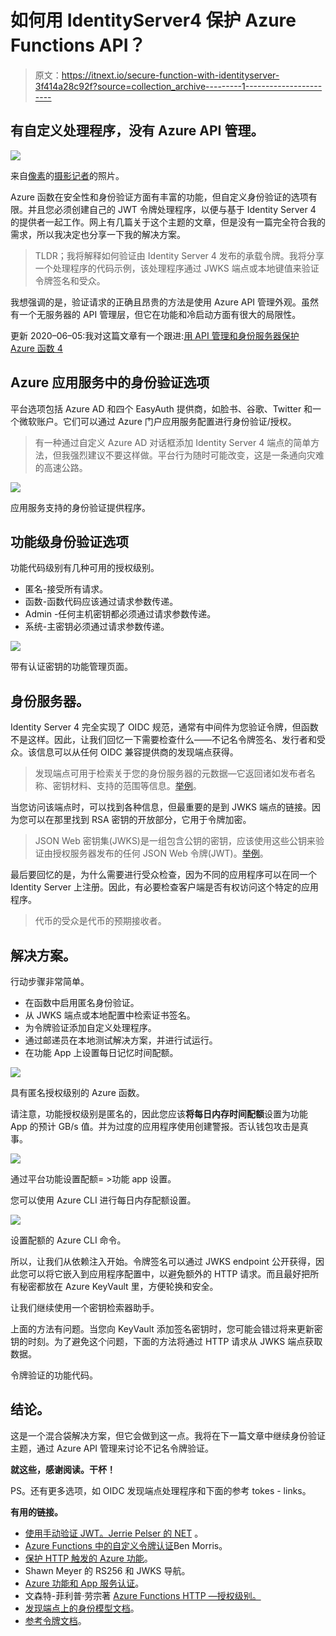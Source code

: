 # 如何用 IdentityServer4 保护 Azure Functions API？

> 原文：<https://itnext.io/secure-function-with-identityserver-3f414a28c92f?source=collection_archive---------1----------------------->

## 有自定义处理程序，没有 Azure API 管理。

![](img/2c91dca1e51eaa20a388a020170a58f6.png)

来自[像素](https://www.pexels.com/photo/antique-close-up-equipment-hanging-615350/?utm_content=attributionCopyText&utm_medium=referral&utm_source=pexels)的[摄影记者](https://www.pexels.com/@skitterphoto?utm_content=attributionCopyText&utm_medium=referral&utm_source=pexels)的照片。

Azure 函数在安全性和身份验证方面有丰富的功能，但自定义身份验证的选项有限。并且您必须创建自己的 JWT 令牌处理程序，以便与基于 Identity Server 4 的提供者一起工作。网上有几篇关于这个主题的文章，但是没有一篇完全符合我的需求，所以我决定也分享一下我的解决方案。

> TLDR；我将解释如何验证由 Identity Server 4 发布的承载令牌。我将分享一个处理程序的代码示例，该处理程序通过 JWKS 端点或本地键值来验证令牌签名和受众。

我想强调的是，验证请求的正确且昂贵的方法是使用 Azure API 管理外观。虽然有一个无服务器的 API 管理层，但它在功能和冷启动方面有很大的局限性。

更新 2020–06–05:我对这篇文章有一个跟进:[用 API 管理和身份服务器保护 Azure 函数 4](https://medium.com/microsoftazure/secure-functions-apim-identityserver4-4b6f62d773b0)

## Azure 应用服务中的身份验证选项

平台选项包括 Azure AD 和四个 EasyAuth 提供商，如脸书、谷歌、Twitter 和一个微软账户。它们可以通过 Azure 门户应用服务配置进行身份验证/授权。

> 有一种通过自定义 Azure AD 对话框添加 Identity Server 4 端点的简单方法，但我强烈建议不要这样做。平台行为随时可能改变，这是一条通向灾难的高速公路。

![](img/b04e39505488c6cb23d72380f9a8737a.png)

应用服务支持的身份验证提供程序。

## 功能级身份验证选项

功能代码级别有几种可用的授权级别。

*   匿名-接受所有请求。
*   函数-函数代码应该通过请求参数传递。
*   Admin -任何主机密钥都必须通过请求参数传递。
*   系统-主密钥必须通过请求参数传递。

![](img/60801e37638583bba7b7c65c33f0043a.png)

带有认证密钥的功能管理页面。

## 身份服务器。

Identity Server 4 完全实现了 OIDC 规范，通常有中间件为您验证令牌，但函数不是这样。因此，让我们回忆一下需要检查什么——不记名令牌签名、发行者和受众。该信息可以从任何 OIDC 兼容提供商的发现端点获得。

> 发现端点可用于检索关于您的身份服务器的元数据—它返回诸如发布者名称、密钥材料、支持的范围等信息。[举例](https://login.microsoftonline.com/common/v2.0/.well-known/openid-configuration)。

当您访问该端点时，可以找到各种信息，但最重要的是到 JWKS 端点的链接。因为您可以在那里找到 RSA 密钥的开放部分，它用于令牌加密。

> JSON Web 密钥集(JWKS)是一组包含公钥的密钥，应该使用这些公钥来验证由授权服务器发布的任何 JSON Web 令牌(JWT)。[举例](https://login.microsoftonline.com/common/discovery/v2.0/keys)。

最后要回忆的是，为什么需要进行受众检查，因为不同的应用程序可以在同一个 Identity Server 上注册。因此，有必要检查客户端是否有权访问这个特定的应用程序。

> 代币的受众是代币的预期接收者。

## 解决方案。

行动步骤非常简单。

*   在函数中启用匿名身份验证。
*   从 JWKS 端点或本地配置中检索证书签名。
*   为令牌验证添加自定义处理程序。
*   通过邮递员在本地测试解决方案，并进行试运行。
*   在功能 App 上设置每日记忆时间配额。

![](img/d05c3025b8d007b77ddb610e63d70498.png)

具有匿名授权级别的 Azure 函数。

请注意，功能授权级别是匿名的，因此您应该**将每日内存时间配额**设置为功能 App 的预计 GB/s 值。并为过度的应用程序使用创建警报。否认钱包攻击是真事。

![](img/0b552e56d5dee1e9c1d5db34cc324d91.png)

通过平台功能设置配额= >功能 app 设置。

您可以使用 Azure CLI 进行每日内存配额设置。

![](img/c887857e42ef184cbfa8b33491d2a0b3.png)

设置配额的 Azure CLI 命令。

所以，让我们从依赖注入开始。令牌签名可以通过 JWKS endpoint 公开获得，因此您可以将它嵌入到应用程序配置中，以避免额外的 HTTP 请求。而且最好把所有秘密都放在 Azure KeyVault 里，方便轮换和安全。

让我们继续使用一个密钥检索器助手。

上面的方法有问题。当您向 KeyVault 添加签名密钥时，您可能会错过将来更新密钥的时刻。为了避免这个问题，下面的方法将通过 HTTP 请求从 JWKS 端点获取数据。

令牌验证的功能代码。

## 结论。

这是一个混合袋解决方案，但它会做到这一点。我将在下一篇文章中继续身份验证主题，通过 Azure API 管理来讨论不记名令牌验证。

**就这些，感谢阅读。干杯！**

PS。还有更多选项，如 OIDC 发现端点处理程序和下面的参考 tokes - links。

**有用的链接。**

*   [使用手动验证 JWT。Jerrie Pelser 的 NET](https://www.jerriepelser.com/blog/manually-validating-rs256-jwt-dotnet/) 。
*   [Azure Functions 中的自定义令牌认证](https://www.ben-morris.com/custom-token-authentication-in-azure-functions-using-bindings/)Ben Morris。
*   [保护 HTTP 触发的 Azure 功能](https://blog.wille-zone.de/post/protecting-http-triggered-azure-functions/)。
*   Shawn Meyer 的 RS256 和 JWKS 导航。
*   [Azure 功能和 App 服务认证](https://blogs.msdn.microsoft.com/stuartleeks/2018/02/19/azure-functions-and-app-service-authentication/)。
*   文森特-菲利普·劳宗著 [Azure Functions HTTP —授权级别。](https://vincentlauzon.com/2017/12/04/azure-functions-http-authorization-levels/)
*   [发现端点上的身份模型文档](https://identitymodel.readthedocs.io/en/latest/client/discovery.html)。
*   [参考令牌文档](http://docs.identityserver.io/en/latest/topics/reference_tokens.html)。